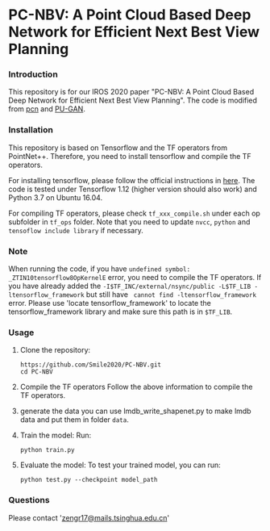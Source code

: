# PC-NBV: A Point Cloud Based Deep Network for Efficient Next Best View Planning

### Introduction 

This repository is for our IROS 2020 paper "PC-NBV: A Point Cloud Based Deep Network for Efficient Next Best View Planning". The code is modified from [pcn](https://github.com/wentaoyuan/pcn) and [PU-GAN](https://github.com/liruihui/PU-GAN). 

### Installation
This repository is based on Tensorflow and the TF operators from PointNet++. Therefore, you need to install tensorflow and compile the TF operators. 

For installing tensorflow, please follow the official instructions in [here](https://www.tensorflow.org/install/install_linux). The code is tested under Tensorflow 1.12 (higher version should also work) and Python 3.7 on Ubuntu 16.04.

For compiling TF operators, please check `tf_xxx_compile.sh` under each op subfolder in `tf_ops` folder. Note that you need to update `nvcc`, `python` and `tensoflow include library` if necessary. 

### Note
When running the code, if you have `undefined symbol: _ZTIN10tensorflow8OpKernelE` error, you need to compile the TF operators. If you have already added the `-I$TF_INC/external/nsync/public -L$TF_LIB -ltensorflow_framework` but still have ` cannot find -ltensorflow_framework` error. Please use 'locate tensorflow_framework' to locate the tensorflow_framework library and make sure this path is in `$TF_LIB`.

### Usage

1. Clone the repository:

   ```shell
   https://github.com/Smile2020/PC-NBV.git
   cd PC-NBV
   ```
   
2. Compile the TF operators
   Follow the above information to compile the TF operators. 
   
3. generate the data
   you can use lmdb_write_shapenet.py to make lmdb data and put them in folder `data`.

4. Train the model:
   Run:
   ```shell
   python train.py 
   ```

5. Evaluate the model:
   To test your trained model, you can run:
   ```shell
   python test.py --checkpoint model_path
   ```

### Questions

Please contact 'zengr17@mails.tsinghua.edu.cn'

